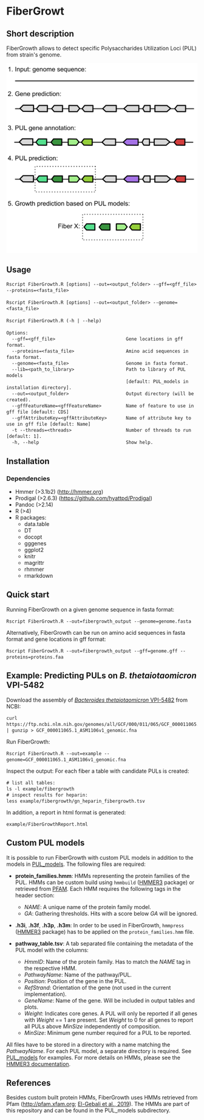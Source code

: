 # FiberGrowt


## Short description

FiberGrowth allows to detect specific Polysaccharides Utilization Loci (PUL) from strain's genome. 

![Steps performed by FiberGrowth](./Illustration/FiberGrowth_pipeline.png)


## Usage

```
Rscript FiberGrowth.R [options] --out=<output_folder> --gff=<gff_file> --proteins=<fasta_file>

Rscript FiberGrowth.R [options] --out=<output_folder> --genome=<fasta_file>

Rscript FiberGrowth.R (-h | --help)

Options:
  --gff=<gff_file>                          Gene locations in gff format.
  --proteins=<fasta_file>                   Amino acid sequences in fasta format.
  --genome=<fasta_file>                     Genome in fasta format.
  --lib=<path_to_library>                   Path to library of PUL models
                                            [default: PUL_models in installation directory].
  --out=<output_folder>                     Output directory (will be created).
  --gffFeatureName=<gffFeatureName>         Name of feature to use in gff file [default: CDS]
  --gffAttributeKey=<gffAttributeKey>       Name of attribute key to use in gff file [default: Name]
  -t --threads=<threads>                    Number of threads to run [default: 1].
  -h, --help                                Show help.

```

## Installation

### Dependencies

  - Hmmer (>3.1b2) (http://hmmer.org)
  - Prodigal (>2.6.3) (https://github.com/hyattpd/Prodigal)
  - Pandoc (>2.14)
  - R (>4)
  - R packages:
      - data.table
      - DT
      - docopt
      - gggenes
      - ggplot2
      - knitr
      - magrittr
      - rhmmer
      - rmarkdown


## Quick start

Running FiberGrowth on a given genome sequence in fasta format:
```
Rscript FiberGrowth.R --out=fibergrowth_output --genome=genome.fasta

```

Alternatively, FiberGrowth can be run on amino acid sequences in fasta format and gene locations in gff format:
```
Rscript FiberGrowth.R --out=fibergrowth_output --gff=genome.gff --proteins=proteins.faa

```

## Example: Predicting PULs on *B. thetaiotaomicron* VPI-5482

Download the assembly of [*Bacteroides thetaiotaomicron* VPI-5482](https://www.ncbi.nlm.nih.gov/assembly/GCF_000011065.1) from NCBI:
```
curl https://ftp.ncbi.nlm.nih.gov/genomes/all/GCF/000/011/065/GCF_000011065.1_ASM1106v1/GCF_000011065.1_ASM1106v1_genomic.fna.gz | gunzip > GCF_000011065.1_ASM1106v1_genomic.fna
```

Run FiberGrowth:
```
Rscript FiberGrowth.R --out=example --genome=GCF_000011065.1_ASM1106v1_genomic.fna
```

Inspect the output:
For each fiber a table with candidate PULs is created:
```
# list all tables:
ls -l example/fibergrowth
# inspect results for heparin:
less example/fibergrowth/gn_heparin_fibergrowth.tsv
```

In addition, a report in html format is generated:
```
example/FiberGrowthReport.html
```


## Custom PUL models

It is possible to run FiberGrowth with custom PUL models in addition to the models in [PUL_models](https://github.com/wholebiome/FiberGrowth/tree/main/PUL_models). The following files are required:

- **protein_families.hmm**: HMMs representing the protein families of the PUL. HMMs can be custom build using `hmmbuild` ([HMMER3](http://hmmer.org) package) or retrieved from [PFAM](http://pfam.xfam.org). Each HMM requires the following tags in the header section:
   - *NAME*: A unique name of the protein family model.
   - *GA*: Gathering thresholds. Hits with a score below *GA* will be ignored.


- **.h3i**, **.h3f**, **.h3p**, **.h3m**: In order to be used in FiberGrowth, `hmmpress` ([HMMER3](http://hmmer.org) package) has to be applied on the `protein_families.hmm` file.


- **pathway_table.tsv**: A tab separated file containing the metadata of the PUL model with the columns:
   - *HmmID*: Name of the protein family. Has to match the *NAME* tag in the respective HMM.
   - *PathwayName*: Name of the pathway/PUL.
   - *Position*: Position of the gene in the PUL.
   - *RefStrand*: Orientation of the gene (not used in the current implementation).
   - *GeneName*: Name of the gene. Will be included in output tables and plots.
   - *Weight*: Indicates core genes. A PUL will only be reported if all genes with *Weight* == 1 are present. Set *Weight* to 0 for all genes to report all PULs above *MinSize* independently of composition.
   - *MinSize*: Minimum gene number required for a PUL to be reported.


All files have to be stored in a directory with a name matching the *PathwayName*. For each PUL model, a separate directory is required. See  [PUL_models](https://github.com/wholebiome/FiberGrowth/tree/main/PUL_models) for examples. For more details on HMMs, please see the [HMMER3 documentation](http://hmmer.org/documentation.html).

## References

Besides custom built protein HMMs, FiberGrowth uses HMMs retrieved from Pfam (http://pfam.xfam.org; [El-Gebali et al., 2019](https://academic.oup.com/nar/article/47/D1/D427/5144153)). The HMMs are part of this repository and can be found in the PUL_models subdirectory.
